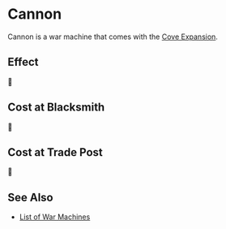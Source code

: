 # Cannon

Cannon is a war machine that comes with the [Cove Expansion](../content.md).


## Effect

🚧


## Cost at Blacksmith

🚧


## Cost at Trade Post

🚧


## See Also

- [List of War Machines](../war_machines.md)
